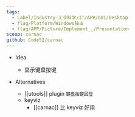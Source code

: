 ```yaml
---
tags:
  - Label/Industry-工业科学/IT/APP/GUI/Desktop
  - flag/Platform/Windows独占
  - flag/APP/Picture/Implement__/Presentation
scoop: carnac
github: Code52/carnac
---
```


- Idea
    - 显示键盘按键

- Alternatives
    - [[utools]] plugin `键盘按键回显`
    - keyviz
        - [[carnac]] 比 keyviz 好用
